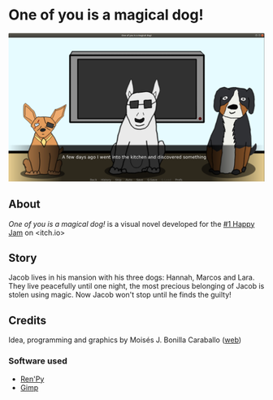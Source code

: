 # One of you is a magical dog!

![Screnshoot](one-of-you-is-a-magical-dog.png)

## About

*One of you is a magical dog!* is a visual novel developed for the [#1 Happy Jam](https://itch.io/jam/happy-gamejam) on <itch.io>

## Story

Jacob lives in his mansion with his three dogs: Hannah, Marcos and Lara. They live peacefully until one night, the most precious belonging of Jacob is stolen using magic. Now Jacob won't stop until he finds the guilty!

## Credits

Idea, programming and graphics by Moisés J. Bonilla Caraballo ([web](https://www.moisesjose.com))

### Software used

- [Ren'Py](https://www.renpy.org/)
- [Gimp](http://www.gimp.org.es/)
